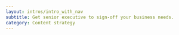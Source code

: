 ```yaml
---
layout: intros/intro_with_nav
subtitle: Get senior executive to sign-off your business needs.
category: Content strategy
---
```

